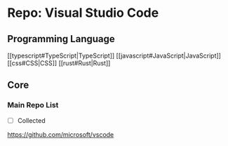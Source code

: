 # Repo: Visual Studio Code
## Programming Language
[[typescript#TypeScript|TypeScript]] [[javascript#JavaScript|JavaScript]] [[css#CSS|CSS]] [[rust#Rust|Rust]] 
## Core

### Main Repo List

- [ ] Collected

https://github.com/microsoft/vscode

